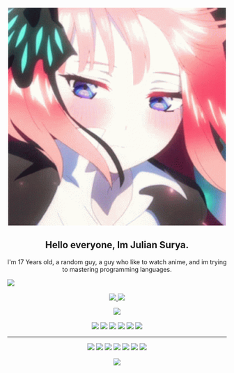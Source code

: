 <p align="center">
 <img  width="500" height="500" src="https://github.com/JulianSurya/juliansurya/blob/main/nino.gif">
</p>
<h2 align="center">Hello everyone, Im Julian Surya.</h2>
<p align="center">I'm 17 Years old, a random guy, a guy who like to watch anime, and im trying to mastering programming languages. </p>

<a href="https://www.instagram.com/JulianSurya23/"><img src="https://img.shields.io/badge/instagram-%23E4405F.svg?&style=for-the-badge&logo=instagram&logoColor=white" height=25>
</a>
</p>

<p align=center>
  <a href="https://github.com/JulianSurya">
   <img src="https://badges.pufler.dev/visits/Terabyte17/Terabyte17?style=flat-square&color=black&logo=github">
  </a>
  <a href="https://github.com/JulianSurya?tab=repositories">
   <img src="https://badges.pufler.dev/repos/JulianSurya?style=flat-square&color=black&logo=github">
  </a>
</p>
<p align="center">
  <a href="https://github.com/JulianSurya"><img src="https://img.shields.io/github/followers/Terabyte17?style=social">
  </a>
</p>

<p align="center">
  <img src="https://img.shields.io/badge/Robotics-brown"> <img src="https://img.shields.io/badge/Machine Learning-green"> <img src="https://img.shields.io/badge/Deep Learning-red"> <img src="https://img.shields.io/badge/Computer Vision-magenta"> <img src="https://img.shields.io/badge/Natural Language Processing-yellow"> <img src="https://img.shields.io/badge/Reinforcement Learning-blue"> 
</p>
<hr>

<p align="center">
  <img src="https://img.shields.io/badge/javascript%20-%23323330.svg?&style=for-the-badge&logo=javascript&logoColor=%23F7DF1E"/>
  <img src="https://img.shields.io/badge/html5%20-%23E34F26.svg?&style=for-the-badge&logo=html5&logoColor=white"/>
  <img src="https://img.shields.io/badge/css3%20-%231572B6.svg?&style=for-the-badge&logo=css3&logoColor=white"/>
  <img src="https://img.shields.io/badge/python%20-%2314354C.svg?&style=for-the-badge&logo=python&logoColor=white"/>
  <img src="https://img.shields.io/badge/c++%20-%2300599C.svg?&style=for-the-badge&logo=c%2B%2B&ogoColor=white"/>
  <img src="https://img.shields.io/badge/git%20-%23F05033.svg?&style=for-the-badge&logo=git&logoColor=white"/>
  <img src="https://img.shields.io/badge/github%20-%23121011.svg?&style=for-the-badge&logo=github&logoColor=white"/>
</p>

<p align=center>  
  <img align=center src="https://github-readme-stats.vercel.app/api?username=JulianSurya&show_icons=true&theme=radical">
</p>

